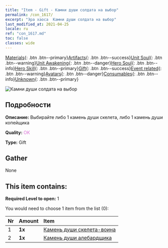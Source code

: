 ```yaml
---
title: "Item - Gift - Камни души солдата на выбор"
permalink: /con_1617/
excerpt: "Эра хаоса  Камни души солдата на выбор"
last_modified_at: 2021-04-25
locale: ru
ref: "con_1617.md"
toc: false
classes: wide
---
```

 [Materials](/ItemsRU/){: .btn .btn--primary}[Artifacts](/ItemsRU/Artifacts/){: .btn .btn--success}[Unit Soul](/ItemsRU/UnitSoul/){: .btn .btn--warning}[Unit Awakening](/ItemsRU/UnitAwakening/){: .btn .btn--danger}[Hero Soul](/ItemsRU/HeroSoul/){: .btn .btn--info}[Hero Skill](/ItemsRU/HeroSkill/){: .btn .btn--primary}[Gift](/ItemsRU/Gift/){: .btn .btn--success}[Event related](/ItemsRU/Events/){: .btn .btn--warning}[Avatars](/ItemsRU/Avatars/){: .btn .btn--danger}[Consumables](/ItemsRU/Consumables/){: .btn .btn--info}[Unknown](/ItemsRU/Unknown/){: .btn .btn--primary}

 ![Камни души солдата на выбор](/images/t/i_907233.png)

## Подробности
 **Описание:** Выбирайте либо 1 камень души скелета, либо 1 камень души копейщика

 **Quality:** <span style="color: #DA70D6">OK</span>

 **Type:** Gift

## Gather

  None

## This item contains:

 **Required Level to open:** 1

 You would need to choose 1 item from the list (0):

  | Nr | Amount |     Item    |
  |:---|:-------|:------------|
  | 1 |  **1x** | [Камень души скелета-воина](/ItemsRU/unt_297/) |  | 
  | 2 |  **1x** | [Камень души алебардщика](/ItemsRU/unt_282/) |  | 
